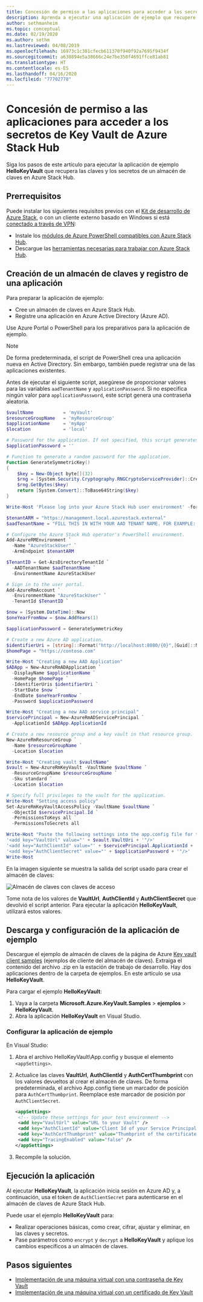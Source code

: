 ```yaml
---
title: Concesión de permiso a las aplicaciones para acceder a los secretos de Key Vault de Azure Stack Hub
description: Aprenda a ejecutar una aplicación de ejemplo que recupere las claves y los secretos de un almacén de claves en Azure Stack Hub.
author: sethmanheim
ms.topic: conceptual
ms.date: 02/19/2020
ms.author: sethm
ms.lastreviewed: 04/08/2019
ms.openlocfilehash: 16973c1c381cfecb611370f940f92a7695f9434f
ms.sourcegitcommit: a630894e5a38666c24e7be350f4691ffce81ab81
ms.translationtype: HT
ms.contentlocale: es-ES
ms.lasthandoff: 04/16/2020
ms.locfileid: "77702778"
---
```

# <a name="allow-apps-to-access-azure-stack-hub-key-vault-secrets"></a>Concesión de permiso a las aplicaciones para acceder a los secretos de Key Vault de Azure Stack Hub

Siga los pasos de este artículo para ejecutar la aplicación de ejemplo **HelloKeyVault** que recupera las claves y los secretos de un almacén de claves en Azure Stack Hub.

## <a name="prerequisites"></a>Prerrequisitos

Puede instalar los siguientes requisitos previos con el [Kit de desarrollo de Azure Stack](../asdk/asdk-connect.md#connect-to-azure-stack-using-rdp), o con un cliente externo basado en Windows si está [conectado a través de VPN](../asdk/asdk-connect.md#connect-to-azure-stack-using-vpn):

* Instale los [módulos de Azure PowerShell compatibles con Azure Stack Hub](../operator/azure-stack-powershell-install.md).
* Descargue las [herramientas necesarias para trabajar con Azure Stack Hub](../operator/azure-stack-powershell-download.md).

## <a name="create-a-key-vault-and-register-an-app"></a>Creación de un almacén de claves y registro de una aplicación

Para preparar la aplicación de ejemplo:

* Cree un almacén de claves en Azure Stack Hub.
* Registre una aplicación en Azure Active Directory (Azure AD).

Use Azure Portal o PowerShell para los preparativos para la aplicación de ejemplo.

> [!NOTE]
> De forma predeterminada, el script de PowerShell crea una aplicación nueva en Active Directory. Sin embargo, también puede registrar una de las aplicaciones existentes.

Antes de ejecutar el siguiente script, asegúrese de proporcionar valores para las variables `aadTenantName` y `applicationPassword`. Si no especifica ningún valor para `applicationPassword`, este script genera una contraseña aleatoria.

```powershell
$vaultName           = 'myVault'
$resourceGroupName   = 'myResourceGroup'
$applicationName     = 'myApp'
$location            = 'local'

# Password for the application. If not specified, this script generates a random password during app creation.
$applicationPassword = ''

# Function to generate a random password for the application.
Function GenerateSymmetricKey()
{
    $key = New-Object byte[](32)
    $rng = [System.Security.Cryptography.RNGCryptoServiceProvider]::Create()
    $rng.GetBytes($key)
    return [System.Convert]::ToBase64String($key)
}

Write-Host 'Please log into your Azure Stack Hub user environment' -foregroundcolor Green

$tenantARM = "https://management.local.azurestack.external"
$aadTenantName = "FILL THIS IN WITH YOUR AAD TENANT NAME. FOR EXAMPLE: myazurestack.onmicrosoft.com"

# Configure the Azure Stack Hub operator's PowerShell environment.
Add-AzureRMEnvironment `
  -Name "AzureStackUser" `
  -ArmEndpoint $tenantARM

$TenantID = Get-AzsDirectoryTenantId `
  -AADTenantName $aadTenantName `
  -EnvironmentName AzureStackUser

# Sign in to the user portal.
Add-AzureRmAccount `
  -EnvironmentName "AzureStackUser" `
  -TenantId $TenantID `

$now = [System.DateTime]::Now
$oneYearFromNow = $now.AddYears(1)

$applicationPassword = GenerateSymmetricKey

# Create a new Azure AD application.
$identifierUri = [string]::Format("http://localhost:8080/{0}",[Guid]::NewGuid().ToString("N"))
$homePage = "https://contoso.com"

Write-Host "Creating a new AAD Application"
$ADApp = New-AzureRmADApplication `
  -DisplayName $applicationName `
  -HomePage $homePage `
  -IdentifierUris $identifierUri `
  -StartDate $now `
  -EndDate $oneYearFromNow `
  -Password $applicationPassword

Write-Host "Creating a new AAD service principal"
$servicePrincipal = New-AzureRmADServicePrincipal `
  -ApplicationId $ADApp.ApplicationId

# Create a new resource group and a key vault in that resource group.
New-AzureRmResourceGroup `
  -Name $resourceGroupName `
  -Location $location

Write-Host "Creating vault $vaultName"
$vault = New-AzureRmKeyVault -VaultName $vaultName `
  -ResourceGroupName $resourceGroupName `
  -Sku standard `
  -Location $location

# Specify full privileges to the vault for the application.
Write-Host "Setting access policy"
Set-AzureRmKeyVaultAccessPolicy -VaultName $vaultName `
  -ObjectId $servicePrincipal.Id `
  -PermissionsToKeys all `
  -PermissionsToSecrets all

Write-Host "Paste the following settings into the app.config file for the HelloKeyVault project:"
'<add key="VaultUrl" value="' + $vault.VaultUri + '"/>'
'<add key="AuthClientId" value="' + $servicePrincipal.ApplicationId + '"/>'
'<add key="AuthClientSecret" value="' + $applicationPassword + '"/>'
Write-Host
```

En la imagen siguiente se muestra la salida del script usado para crear el almacén de claves:

![Almacén de claves con claves de acceso](media/azure-stack-key-vault-sample-app/settingsoutput.png)

Tome nota de los valores de **VaultUrl**, **AuthClientId** y **AuthClientSecret** que devolvió el script anterior. Para ejecutar la aplicación **HelloKeyVault**, utilizará estos valores.

## <a name="download-and-configure-the-sample-application"></a>Descarga y configuración de la aplicación de ejemplo

Descargue el ejemplo de almacén de claves de la página de Azure [Key vault client samples](https://www.microsoft.com/download/details.aspx?id=45343) (ejemplos de cliente del almacén de claves). Extraiga el contenido del archivo .zip en la estación de trabajo de desarrollo. Hay dos aplicaciones dentro de la carpeta de ejemplos. En este artículo se usa **HelloKeyVault**.

Para cargar el ejemplo **HelloKeyVault**:

1. Vaya a la carpeta **Microsoft.Azure.KeyVault.Samples** > **ejemplos** > **HelloKeyVault**.
2. Abra la aplicación **HelloKeyVault** en Visual Studio.

### <a name="configure-the-sample-application"></a>Configurar la aplicación de ejemplo

En Visual Studio:

1. Abra el archivo HelloKeyVault\App.config y busque el elemento `<appSettings>`.
2. Actualice las claves **VaultUrl**, **AuthClientId** y **AuthCertThumbprint** con los valores devueltos al crear el almacén de claves. De forma predeterminada, el archivo App.config tiene un marcador de posición para `AuthCertThumbprint`. Reemplace este marcador de posición por `AuthClientSecret`.

   ```xml
   <appSettings>
    <!-- Update these settings for your test environment -->
    <add key="VaultUrl" value="URL to your Vault" />
    <add key="AuthClientId" value="Client Id of your Service Principal" />
    <add key="AuthCertThumbprint" value="Thumbprint of the certificate used for authentication" />
    <add key="TracingEnabled" value="false" />
   </appSettings>
   ```

3. Recompile la solución.

## <a name="run-the-app"></a>Ejecución la aplicación

Al ejecutar **HelloKeyVault**, la aplicación inicia sesión en Azure AD y, a continuación, usa el token de `AuthClientSecret` para autenticarse en el almacén de claves de Azure Stack Hub.

Puede usar el ejemplo **HelloKeyVault** para:

* Realizar operaciones básicas, como crear, cifrar, ajustar y eliminar, en las claves y secretos.
* Pase parámetros como `encrypt` y `decrypt` a **HelloKeyVault** y aplique los cambios específicos a un almacén de claves.

## <a name="next-steps"></a>Pasos siguientes

* [Implementación de una máquina virtual con una contraseña de Key Vault](azure-stack-key-vault-deploy-vm-with-secret.md)
* [Implementación de una máquina virtual con un certificado de Key Vault](azure-stack-key-vault-push-secret-into-vm.md)
